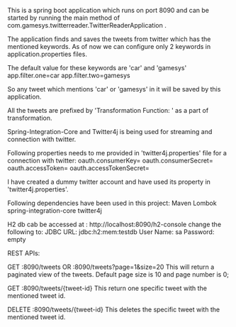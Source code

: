 This is a spring boot application which runs on port 8090 and can be started by running the main method of com.gamesys.twitterreader.TwitterReaderApplication .

The application finds and saves the tweets from twitter which has the mentioned keywords.
As of now we can configure only 2 keywords in application.properties files.

The default value for these keywords are 'car' and 'gamesys'
app.filter.one=car
app.filter.two=gamesys 

So any tweet which mentions 'car' or 'gamesys' in it will be saved by this application.

All the tweets are prefixed by 'Transformation Function: ' as a part of transformation.

Spring-Integration-Core and Twitter4j is being used for streaming and connection with twitter.

Following properties needs to me provided in 'twitter4j.properties' file for a connection with twitter:
oauth.consumerKey=
oauth.consumerSecret=
oauth.accessToken=
oauth.accessTokenSecret=

I have created a dummy twitter account and have used its property in 'twitter4j.properties'.

Following dependencies have been used in this project:
Maven
Lombok
spring-integration-core
twitter4j


H2 db cab be accessed at : http://localhost:8090/h2-console 
change the following to:
JDBC URL: jdbc:h2:mem:testdb
User Name: sa
Password: empty

REST APIs:

GET <baseurl>:8090/tweets
			OR
    <baseurl>:8090/tweets?page=1&size=20
 		This will return a paginated view of the tweets.
 		Default page size is 10 and page number is 0;
 	
GET <baseurl>:8090/tweets/{tweet-id}
		This return one specific tweet with the mentioned tweet id.
		
DELETE <baseurl>:8090/tweets/{tweet-id}
		This deletes the specific tweet with the mentioned tweet id.
		
		
 		